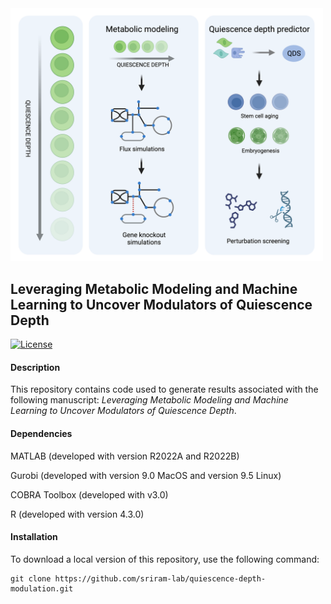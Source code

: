 <img src="https://raw.githubusercontent.com/sriram-lab/quiescence-depth-modulation/main/images/header_image.tiff" alt="header image" width= "500" style="text-align: center"/>

## Leveraging Metabolic Modeling and Machine Learning to Uncover Modulators of Quiescence Depth

[![License](https://img.shields.io/badge/License-BSD_3--Clause-blue.svg)](https://opensource.org/licenses/BSD-3-Clause)

#### Description

This repository contains code used to generate results associated with the following manuscript: *Leveraging Metabolic Modeling and Machine Learning to Uncover Modulators of Quiescence Depth*.

#### Dependencies

MATLAB (developed with version R2022A and R2022B)

Gurobi (developed with version 9.0 MacOS and version 9.5 Linux)

COBRA Toolbox (developed with v3.0)

R (developed with version 4.3.0)

#### Installation

To download a local version of this repository, use the following command:

```         
git clone https://github.com/sriram-lab/quiescence-depth-modulation.git
```
